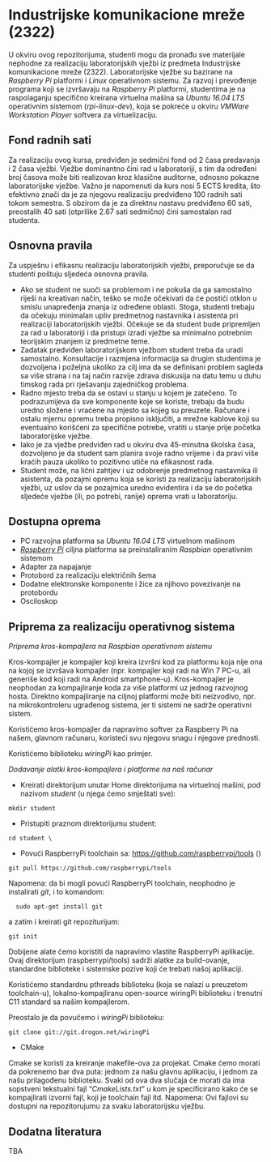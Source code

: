 # Industrijske komunikacione mreže (2322)
U okviru ovog repozitorijuma, studenti mogu da pronađu sve materijale nephodne za realizaciju laboratorijskih vježbi iz predmeta Industrijske komunikacione mreže (2322). Laboratorijske vježbe su bazirane na *Raspberry Pi* platformi i *Linux* operativnom sistemu. Za razvoj i prevođenje programa koji se izvršavaju na *Raspberry Pi* platformi, studentima je na raspolaganju specifično kreirana virtuelna mašina sa *Ubuntu 16.04 LTS* operativnim sistemom (*rpi-linux-dev*), koja se pokreće u okviru *VMWare Workstation Player* softvera za virtuelizaciju.

## Fond radnih sati
Za realizaciju ovog kursa, predviđen je sedmični fond od 2 časa predavanja i 2 časa vježbi. Vježbe dominantno čini rad u laboratoriji, s tim da određeni broj časova može biti realizovan kroz klasične auditorne, odnosno pokazne laboratorijske vježbe. Važno je napomenuti da kurs nosi 5 ECTS kredita, što efektivno znači da je za njegovu realizaciju predviđeno 100 radnih sati tokom semestra. S obzirom da je za direktnu nastavu predviđeno 60 sati, preostalih 40 sati (otprilike 2.67 sati sedmično) čini samostalan rad studenta.

## Osnovna pravila
Za uspješnu i efikasnu realizaciju laboratorijskih vježbi, preporučuje se da studenti poštuju sljedeća osnovna pravila.

* Ako se student ne suoči sa problemom i ne pokuša da ga samostalno riješi na kreativan način, teško se može očekivati da će postići otklon u smislu unapređenja znanja iz određene oblasti. Stoga, studenti trebaju da očekuju minimalan upliv predmetnog nastavnika i asistenta pri realizaciji laboratorijskih vježbi. Očekuje se da student bude pripremljen za rad u laboratoriji i da pristupi izradi vježbe sa minimalno potrebnim teorijskim znanjem iz predmetne teme.
* Zadatak predviđen laboratorijskom vježbom student treba da uradi samostalno. Konsultacije i razmjena informacija sa drugim studentima je dozvoljena i poželjna ukoliko za cilj ima da se definisani problem sagleda sa više strana i na taj način razvije zdrava diskusija na datu temu u duhu timskog rada pri rješavanju zajedničkog problema.
* Radno mjesto treba da se ostavi u stanju u kojem je zatečeno. To podrazumijeva da sve komponente koje se koriste, trebaju da budu uredno složene i vraćene na mjesto sa kojeg su preuzete. Računare i ostalu mjernu opremu treba propisno isključiti, a mrežne kablove koji su eventualno korišćeni za specifične potrebe, vratiti u stanje prije početka laboratorijske vježbe.
* Iako je za vježbe predviđen rad u okviru dva 45-minutna školska časa, dozvoljeno je da student sam planira svoje radno vrijeme i da pravi više kraćih pauza ukoliko to pozitivno utiče na efikasnost rada.
* Student može, na lični zahtjev i uz odobrenje predmetnog nastavnika ili asistenta, da pozajmi opremu koja se koristi za realizaciju laboratorijskih vježbi, uz uslov da se pozajmica uredno evidentira i da se do početka sljedeće vježbe (ili, po potrebi, ranije) oprema vrati u laboratoriju.

## Dostupna oprema
- PC razvojna platforma sa *Ubuntu 16.04 LTS* virtuelnom mašinom
- [*Raspberry Pi*](https://www.raspberrypi.org/) ciljna platforma sa preinstaliranim *Raspbian* operativnim sistemom
- Adapter za napajanje
- Protobord za realizaciju električnih šema
- Dodatne elektronske komponente i žice za njihovo povezivanje na protobordu
- Osciloskop

## Priprema za realizaciju operativnog sistema

*Priprema kros-kompajlera na Raspbian operativnom sistemu*

Kros-kompajler je kompajler koji kreira izvršni kod za platformu koja nije ona na kojoj se izvršava kompajler (npr. kompajler koji radi na Win 7 PC-u, ali generiše kod koji radi na Android smartphone-u). Kros-kompajler je neophodan za kompajliranje koda za više platformi uz jednog razvojnog hosta. Direktno kompajliranje na ciljnoj platformi može biti neizvodivo, npr. na mikrokontroleru ugrađenog sistema, jer ti sistemi ne sadrže operativni sistem.

Koristićemo kros-kompajler da napravimo softver za Raspberry Pi na našem, glavnom računaru, koristeći svu njegovu snagu i njegove prednosti.

Koristićemo biblioteku *wiringPi* kao primjer. 

*Dodavanje alatki kros-kompajlera i platforme na naš računar*

-	Kreirati direktorijum unutar Home direktorijuma na virtuelnoj mašini, pod nazivom *student* (u njega ćemo smještati sve):
   ```
   mkdir student
   ```
-	Pristupiti praznom direktorijumu student:
  ```
  cd student \
  ```
-	Povući RaspberryPi toolchain sa: https://github.com/raspberrypi/tools ()
  ```
  git pull https://github.com/raspberrypi/tools 
  ```
  Napomena: da bi mogli povući RaspberryPi toolchain, neophodno je instalirati *git*, i to komandom:
   ```
     sudo apt-get install git
   ```
   a zatim i kreirati git repoziturijum:
   ```
   git init
   ```
  
  
Dobijene alate ćemo koristiti da napravimo vlastite RaspberryPi aplikacije. Ovaj direktorijum (raspberrypi/tools) sadrži alatke za build-ovanje, standardne biblioteke i sistemske pozive koji će trebati našoj aplikaciji.

Koristićemo standardnu pthreads biblioteku (koja se nalazi u preuzetom toolchain-u), lokalno-kompajliranu open-source wiringPi biblioteku i trenutni C11 standard sa našim kompajlerom.

Preostalo je da povučemo i *wiringPi* biblioteku:
  ```
  git clone git://git.drogon.net/wiringPi
  ```
  
- CMake 

Cmake se koristi za kreiranje makefile-ova za projekat. Cmake ćemo morati da pokrenemo bar dva puta: jednom za našu glavnu aplikaciju, i jednom za našu prilagođenu biblioteku. Svaki od ova dva slučaja će morati da ima sopstveni tekstualni fajl “*CmakeLists.txt*” u kom je specificirano kako će se kompajlirati izvorni fajl, koji je toolchain fajl itd.
Napomena: Ovi fajlovi su dostupni na repozitorujumu za svaku laboratorijsku vježbu.


## Dodatna literatura
TBA
